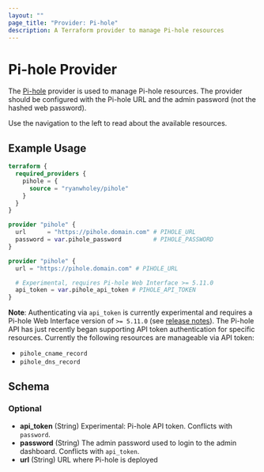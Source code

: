```yaml
---
layout: ""
page_title: "Provider: Pi-hole"
description: A Terraform provider to manage Pi-hole resources
---
```


# Pi-hole Provider

The [Pi-hole](https://pi-hole.net) provider is used to manage Pi-hole resources. The provider should be configured with the Pi-hole URL and the admin password (not the hashed web password).

Use the navigation to the left to read about the available resources.

## Example Usage

```terraform
terraform {
  required_providers {
    pihole = {
      source = "ryanwholey/pihole"
    }
  }
}

provider "pihole" {
  url      = "https://pihole.domain.com" # PIHOLE_URL
  password = var.pihole_password         # PIHOLE_PASSWORD
}

provider "pihole" {
  url = "https://pihole.domain.com" # PIHOLE_URL

  # Experimental, requires Pi-hole Web Interface >= 5.11.0
  api_token = var.pihole_api_token # PIHOLE_API_TOKEN
}
```

**Note**: Authenticating via `api_token` is currently experimental and requires a Pi-hole Web Interface version of `>= 5.11.0` (see [release notes](https://github.com/pi-hole/AdminLTE/releases/tag/v5.11)). The Pi-hole API has just recently began supporting API token authentication for specific resources. Currently the following resources are manageable via API token:

- `pihole_cname_record`
- `pihole_dns_record`

<!-- schema generated by tfplugindocs -->
## Schema

### Optional

- **api_token** (String) Experimental: Pi-hole API token. Conflicts with `password`.
- **password** (String) The admin password used to login to the admin dashboard. Conflicts with `api_token`.
- **url** (String) URL where Pi-hole is deployed
